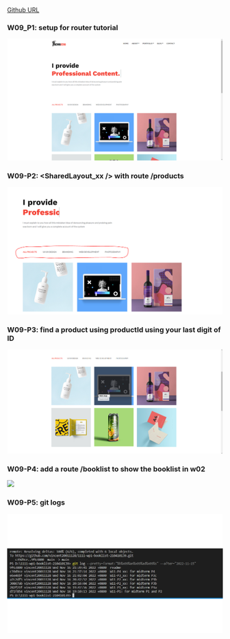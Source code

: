 [Github URL](https://github.com/vincent20011128/1111-wp1-booklist-210410139/blob/main/demo/md/w09_router/w09.md)

### W09_P1: setup for router tutorial

![](p1.png)

### W09-P2: <SharedLayout_xx /> with route /products

![](p2.png)

### W09-P3: find a product using productId using your last digit of ID

![](p3.png)

### W09-P4: add a route /booklist to show the booklist in w02

![](p4.png)

### W09-P5: git logs

![](git_log.png)
